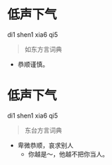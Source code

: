# 低声下气
di1 shen1 xia6 qi5
> 如东方言词典
- 恭顺谨慎。

# 低声下气
di1 shen1 xia6 qi5
> 东台方言词典
- 卑微恭顺，哀求别人
  - 你越是～，他越不把你当人。
